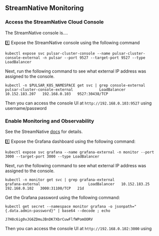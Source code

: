 StreamNative Monitoring
------


### Access the StreamNative Cloud Console
The StreamNative console is....

1️⃣ Expose the StreamNative console using the following command
```
kubectl expose svc pulsar-cluster-console --name pulsar-cluster-console-external -n pulsar --port 9527 --target-port 9527 --type LoadBalancer
```

Next, run the following command to see what external IP address was assigned to the console.

```
kubectl -n $PULSAR_K8S_NAMESPACE get svc | grep console-external
pulsar-cluster-console-external            LoadBalancer   10.152.183.207   192.168.0.103   9527:30438/TCP
```

Then you can access the console UI at `http://192.168.0.103:9527` using username/password 



### Enable Monitoring and Observability

See the StreamNative [docs](https://docs.streamnative.io/private/private-cloud-monitor#install-monitoring-stacks) for details.

1️⃣ Expose the Grafana dashboard using the following command:

```
kubectl expose svc grafana --name grafana-external -n monitor --port 3000 --target-port 3000 --type LoadBalancer
```

Next, run the following command to see what external IP address was assigned to the console.

```
kubectl -n monitor get svc | grep grafana-external
grafana-external                      LoadBalancer   10.152.183.25    192.168.0.102   3000:31100/TCP   21d
```

Get the Grafana password using the following command:

```
kubectl get secret --namespace monitor grafana -o jsonpath="{.data.admin-password}" | base64 --decode ; echo

J7H8c6ig0vJG6ZDmuJBnDK7XbrCuwFlfWPomOORV
```

Then you can access the console UI at `http://192.168.0.102:3000` using 
